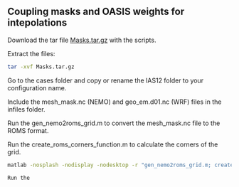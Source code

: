 ## Coupling masks and OASIS weights for intepolations

Download the tar file [Masks.tar.gz](https://github.com/marcolarranaga/ias12wiki/tree/master/preprocessing/Masks.tar.gz) with the scripts.

Extract the files:
```bash
tar -xvf Masks.tar.gz
```

Go to the cases folder and copy or rename the IAS12 folder to your configuration name.

Include the mesh_mask.nc (NEMO) and geo_em.d01.nc (WRF) files in the infiles folder.

Run the gen_nemo2roms_grid.m to convert the mesh_mask.nc file to the ROMS format.

Run the create_roms_corners_function.m to calculate the corners of the grid.
```bash
matlab -nosplash -nodisplay -nodesktop -r "gen_nemo2roms_grid.m; create_roms_corners_function.m; exit;"

Run the 
